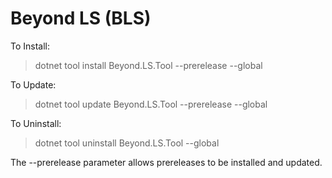 # Beyond LS (BLS)

To Install:
> dotnet tool install Beyond.LS.Tool --prerelease --global

To Update:
> dotnet tool update Beyond.LS.Tool --prerelease --global

To Uninstall:
> dotnet tool uninstall Beyond.LS.Tool --global

The --prerelease parameter allows prereleases to be installed and updated.
